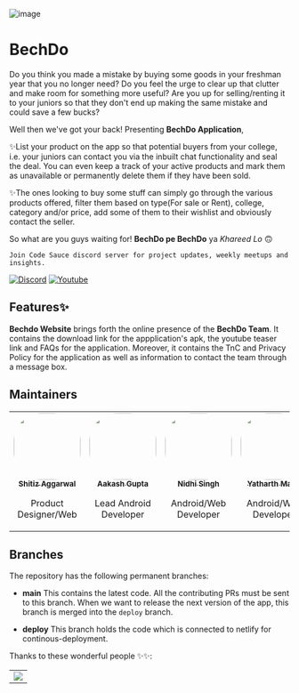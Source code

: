 ![image](https://user-images.githubusercontent.com/57208352/150653699-64512595-ede0-458b-8191-c8ccec41659e.png)

# BechDo
Do you think you made a mistake by buying some goods in your freshman year that you no longer need? Do you feel the urge to clear up that clutter and make room for something more useful? Are you up for selling/renting it to your juniors so that they don't end up making the same mistake and could save a few bucks?

Well then we've got your back! Presenting **BechDo Application**,

✨List your product on the app so that potential buyers from your college, i.e. your juniors can contact you via the inbuilt chat functionality and seal the deal. You can even keep a track of your active products and mark them as unavailable or permanently delete them if they have been sold.

✨The ones looking to buy some stuff can simply go through the various products offered, filter them based on type(For sale or Rent), college, category and/or price, add some of them to their wishlist and obviously contact the seller.

So what are you guys waiting for! **BechDo pe BechDo** ya _Khareed Lo_ 🙃

`Join Code Sauce discord server for project updates, weekly meetups and insights.`

[![Discord](https://img.shields.io/badge/Discord-7289DA?style=for-the-badge&logo=discord&logoColor=white)](https://discord.gg/32HyKKzjSr) [![Youtube](https://img.shields.io/badge/Youtube-FF4747?style=for-the-badge&logo=youtube&logoColor=white)](https://www.youtube.com/channel/UCCPwX0xdVigPTksRMnpxr6g)

## Features✨
**Bechdo Website** brings forth the online presence of the **BechDo Team**. It contains the download link for the appplication's apk, the youtube teaser link and FAQs for the application. Moreover, it contains the TnC and Privacy Policy for the application as well as information to contact the team through a message box.

## Maintainers

<table>
<tr>
  
<td align="center"><a href="https://github.com/SHITIZ-AGGARWAL"><img src="https://user-images.githubusercontent.com/53532851/120942660-14795200-c748-11eb-8e5d-1f0924f1ed67.jpg?s=100" width="120px;" alt=""  style="border-radius: 50px" /><br /><sub><b>Shitiz Aggarwal</b></sub></a><br /><p>Product Designer/Web</p></td>

<td align="center"><a href="https://github.com/Acash512"><img src="https://user-images.githubusercontent.com/53511962/120997371-c2b2e500-c7a4-11eb-9269-8ea93264414a.jpg" width="120px;" alt=""  style="border-radius: 50px" /><br /><sub><b>Aakash Gupta</b></sub></a><br /><p>Lead Android Developer</p></td>

 <td align="center"><a href="https://github.com/nidhisingh-1"><img src="https://avatars.githubusercontent.com/u/61702147?v=4" width="120px;" alt=""  style="border-radius: 50px" /><br /><sub><b>Nidhi Singh</b></sub></a><br /><p>Android/Web Developer</p></td>

<td align="center"><a href="https://github.com/yatharthmago01"><img src="https://user-images.githubusercontent.com/53532851/120995152-c2b1e580-c7a2-11eb-8c34-910f87bc2cf1.png" width="120px;" alt=""  style="border-radius: 50px" /><br /><sub><b>Yatharth Mago</b></sub></a><br /><p>Android/Web Developer</p></td>
  
<td align="center"><a href="https://github.com/titiksha01"><img src="https://avatars.githubusercontent.com/u/57208352?s=400&u=fa23251169a498c0a5fbcff5b76a149597abc9ab&v=4" width="120px;" alt=""  style="border-radius: 50px" /><br /><sub><b>Titiksha Sharma</b></sub></a><br /><p>Flutter/Web Developer</p></td>

</tr>
</table>

## Branches

The repository has the following permanent branches:

 * **main** This contains the latest code. All the contributing PRs must be sent to this branch. When we want to release the next version of the app, this branch is merged into the `deploy` branch.

 * **deploy** This branch holds the code which is connected to netlify for continous-deployment. 

Thanks to these wonderful people ✨✨:

<table>
	<tr>
		<td>
			<a href="https://github.com/Code-Sauce-Official/BechDo-Website/graphs/contributors">
  				<img src="https://contrib.rocks/image?repo=Code-Sauce-Official/BechDo-Website" />
			</a>
		</td>
	</tr>
</table>


